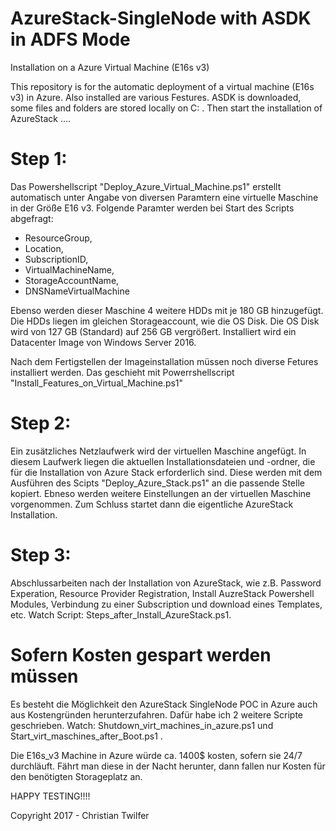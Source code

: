 # AzureStack-SingleNode with ASDK in ADFS Mode
Installation on a Azure Virtual Machine (E16s v3)

This repository is for the automatic deployment of a virtual machine (E16s v3) in Azure. Also installed are various Festures. ASDK is downloaded, some files and folders are stored locally on C: \. Then start the installation of AzureStack ....

# Step 1:
Das Powershellscript "Deploy_Azure_Virtual_Machine.ps1" erstellt automatisch unter Angabe von diversen Paramtern eine virtuelle Maschine in der Größe E16 v3.
Folgende Paramter werden bei Start des Scripts abgefragt:

 - ResourceGroup, 
 - Location, 
 - SubscriptionID, 
 - VirtualMachineName, 
 - StorageAccountName,
 - DNSNameVirtualMachine

Ebenso werden dieser Maschine 4 weitere HDDs mit je 180 GB hinzugefügt. Die HDDs liegen im gleichen Storageaccount, wie die OS Disk.
Die OS Disk wird von 127 GB (Standard) auf 256 GB vergrößert.
Installiert wird ein Datacenter Image von Windows Server 2016.

Nach dem Fertigstellen der Imageinstallation müssen noch diverse Fetures installiert werden. Das geschieht mit Powerrshellscript "Install_Features_on_Virtual_Machine.ps1"

# Step 2:
Ein zusätzliches Netzlaufwerk wird der virtuellen Maschine angefügt. In diesem Laufwerk liegen die aktuellen Installationsdateien und -ordner, die für die Installation von Azure Stack erforderlich sind. Diese werden mit dem Ausführen des Scipts "Deploy_Azure_Stack.ps1" an die passende Stelle kopiert. Ebneso werden weitere Einstellungen an der virtuellen Maschine vorgenommen. Zum Schluss startet dann die eigentliche AzureStack Installation.

# Step 3:
Abschlussarbeiten nach der Installation von AzureStack, wie z.B. Password Experation, Resource Provider Registration, Install AuzreStack Powershell Modules, Verbindung zu einer Subscription und download eines Templates, etc. Watch Script: Steps_after_Install_AzureStack.ps1.

# Sofern Kosten gespart werden müssen
Es besteht die Möglichkeit den AzureStack SingleNode POC in Azure auch aus Kostengründen herunterzufahren. Dafür habe ich 2 weitere Scripte geschrieben. Watch: Shutdown_virt_machines_in_azure.ps1  und Start_virt_maschines_after_Boot.ps1 .


Die E16s_v3 Machine in Azure würde ca. 1400$ kosten, sofern sie 24/7 durchläuft. Fährt man diese in der Nacht herunter, dann fallen nur Kosten für den benötigten Storageplatz an.



HAPPY TESTING!!!!

Copyright 2017 - Christian Twilfer

